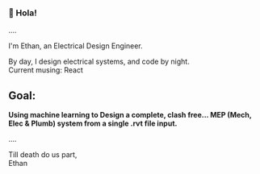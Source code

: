 ### 👋 Hola!

....

I'm Ethan, an Electrical Design Engineer. 

By day, I design electrical systems, and code by night.    
Current musing: React


## **Goal:** ##
**Using machine learning to Design a complete, clash free... MEP (Mech, Elec & Plumb) system from a single .rvt file input.**

....


Till death do us part,  
Ethan
